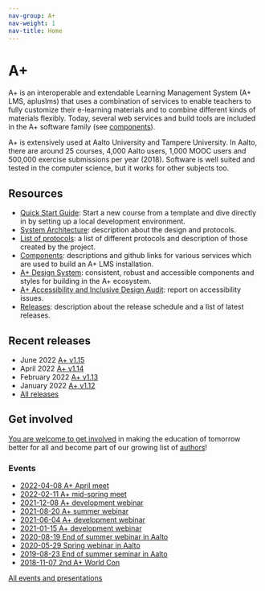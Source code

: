 ```yaml
---
nav-group: A+
nav-weight: 1
nav-title: Home
---
```

# A+

A+ is an interoperable and extendable Learning Management System (A+ LMS, apluslms)
that uses a combination of services to enable teachers to fully customize their
e-learning materials and to combine different kinds of materials flexibly.
Today, several web services and build tools are included in the A+ software family (see [components](components/)).

A+ is extensively used at Aalto University and Tampere University.
In Aalto, there are around 25 courses, 4,000 Aalto users, 1,000 MOOC users and 500,000 exercise submissions per year (2018).
Software is well suited and tested in the computer science,
but it works for other subjects too.

## Resources

* [Quick Start Guide](guides/quick/): Start a new course from a template and dive directly in by setting up a local development environment.
* [System Architecture](architecture/): description about the design and protocols.
* [List of protocols](protocols/): a list of different protocols and description of those created by the project.
* [Components](components/): descriptions and github links for various services which are used to build an A+ LMS installation.
* [A+ Design System](https://apluslms.github.io/a-plus-design-system/): consistent, robust and accessible components and styles for building in the A+ ecosystem.
* [A+ Accessibility and Inclusive Design Audit](https://apluslms.github.io/accessibility-audit/): report on accessibility issues.
* [Releases](releases/): description about the release schedule and a list of latest releases.

## Recent releases

* June 2022 [A+ v1.15](releases/v1_15.md)
* April 2022 [A+ v1.14](releases/v1_14.md)
* February 2022 [A+ v1.13](releases/v1_13.md)
* January 2022 [A+ v1.12](releases/v1_12.md)
* [All releases](releases/)

## Get involved

[You are welcome to get involved](contribute/) in making the education of tomorrow better for all and become part of our growing list of [authors](about/authors/)!


### Events

* [2022-04-08 A+ April meet](events/2022-april/)
* [2022-02-11 A+ mid-spring meet](events/2022-february/)
* [2021-12-08 A+ development webinar](events/2021-december/)
* [2021-08-20 A+ summer webinar](events/2021-summer/)
* [2021-06-04 A+ development webinar](events/2021-spring-development/)
* [2021-01-15 A+ development webinar](events/2021-development/)
* [2020-08-19 End of summer webinar in Aalto](events/2020-end-of-summer-in-aalto/)
* [2020-05-29 Spring webinar in Aalto](events/2020-spring-in-aalto/)
* [2019-08-23 End of summer seminar in Aalto](events/2019-end-of-summer-in-aalto/)
* [2018-11-07 2nd A+ World Con](events/2018-2nd-a-plus-world-con/)

[All events and presentations](events/)


